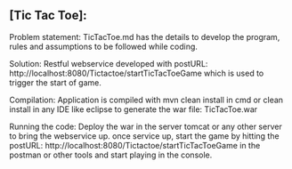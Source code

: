 [Tic Tac Toe]:
--------------
Problem statement: TicTacToe.md has the details to develop the program, rules and assumptions to be followed while coding.

Solution: Restful webservice developed with postURL: http://localhost:8080/Tictactoe/startTicTacToeGame which is used to trigger the start of game.

Compilation: Application is compiled with mvn clean install in cmd or clean install in any IDE like eclipse to generate the war file: TicTacToe.war

Running the code: Deploy the war in the server tomcat or any other server to bring the webservice up. once service up, start the game by hitting the postURL: http://localhost:8080/Tictactoe/startTicTacToeGame in the postman or other tools and start playing in the console.





